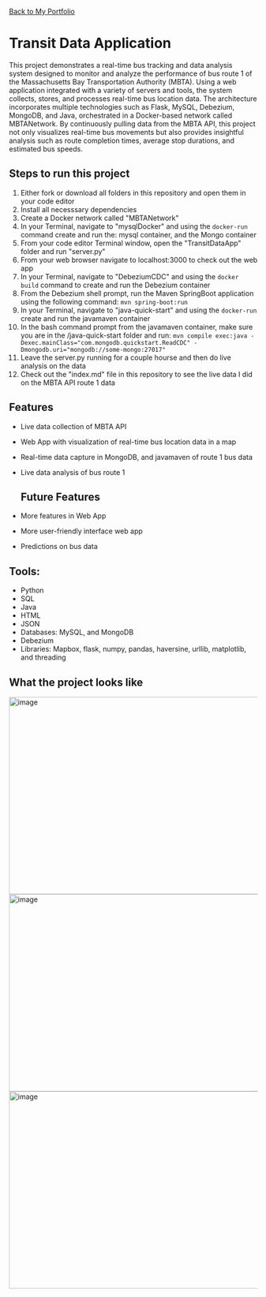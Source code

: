 <a href="https://npedraza09.github.io">Back to My Portfolio</a>

# Transit Data Application

This project demonstrates a real-time bus tracking and data analysis system designed to monitor and analyze the performance of bus route 1 of the Massachusetts Bay Transportation Authority (MBTA). Using a web application integrated with a variety of servers and tools, the system collects, stores, and processes real-time bus location data. The architecture incorporates multiple technologies such as Flask, MySQL, Debezium, MongoDB, and Java, orchestrated in a Docker-based network called MBTANetwork. By continuously pulling data from the MBTA API, this project not only visualizes real-time bus movements but also provides insightful analysis such as route completion times, average stop durations, and estimated bus speeds.


## Steps to run this project
1. Either fork or download all folders in this repository and open them in your code editor
2. Install all necesssary dependencies
3. Create a Docker network called "MBTANetwork"
5. In your Terminal, navigate to "mysqlDocker" and using the `docker-run` command create and run the: mysql container, and the Mongo container
6. From your code editor Terminal window, open the "TransitDataApp" folder and run "server.py"
7. From your web browser navigate to localhost:3000 to check out the web app
8. In your Terminal, navigate to "DebeziumCDC" and using the `docker build` command to create and run the Debezium container
9. From the Debezium shell prompt, run the Maven SpringBoot application using the following command: `mvn spring-boot:run`
10. In your Terminal, navigate to "java-quick-start" and using the `docker-run` create and run the javamaven container
11. In the bash command prompt from the javamaven container, make sure you are in the /java-quick-start folder and run:
`mvn compile exec:java -
Dexec.mainClass="com.mongodb.quickstart.ReadCDC" -
Dmongodb.uri="mongodb://some-mongo:27017"`
12. Leave the server.py running for a couple hourse and then do live analysis on the data
13. Check out the "index.md" file in this repository to see the live data I did on the MBTA API route 1 data
    
## Features
- Live data collection of MBTA API
- Web App with visualization of real-time bus location data in a map
- Real-time data capture in MongoDB, and javamaven of route 1 bus data
- Live data analysis of bus route 1
  
  ## Future Features
- More features in Web App
- More user-friendly interface web app
- Predictions on bus data


## Tools:
* Python
* SQL
* Java
* HTML
* JSON
* Databases: MySQL, and MongoDB
* Debezium
* Libraries: Mapbox, flask, numpy, pandas, haversine, urllib, matplotlib, and threading

## What the project looks like

<img width="800" height="400" alt="image" src="https://github.com/user-attachments/assets/0a2fd865-0e2f-40a9-8839-7abf03e44b96" />

<img width="800" height="400" alt="image" src="https://github.com/user-attachments/assets/09769eb4-93b7-4bc2-94f3-7dfafcf4a5a1" />

<img width="800" height="400" alt="image" src="https://github.com/user-attachments/assets/f66c7897-f793-4111-92a1-bf0d9dbbfc53" />







